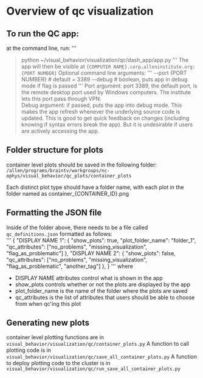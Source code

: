 # Overview of qc visualization

## To run the QC app:
at the command line, run:
'''
> python ~/visual_behavior/visualization/qc/dash_app/app.py
'''
The app will then be visible at `{COMPUTER NAME}.corp.alleninstitute.org:{PORT NUMBER}`
Optional command line arguments:
'''
--port {PORT NUMBER} # default = 3389
--debug # boolean, puts app in debug mode if flag is passed
'''
Port argument: port 3389, the default port, is the remote desktop port used by Windows computers. The institute lets this port pass through VPN.  
Debug argument: if passed, puts the app into debug mode. This makes the app refresh whenever the underlying source code is updated. This is good to get quick feedback on changes (including knowing if syntax errors break the app). But it is undesirable if users are actively accessing the app.

## Folder structure for plots
container level plots should be saved in the following folder:  
`/allen/programs/braintv/workgroups/nc-ophys/visual_behavior/qc_plots/container_plots`

Each distinct plot type should have a folder name, with each plot in the folder named as container_{CONTAINER_ID}.png

## Formatting the JSON file
Inside of the folder above, there needs to be a file called `qc_definitions.json` formatted as follows:  
'''
{
  "DISPLAY NAME 1": {
    "show_plots": true,
    "plot_folder_name": "folder_1",
    "qc_attributes": ["no_problems", "missing_visualization", "flag_as_problematic"]
  },
  "DISPLAY NAME 2": {
    "show_plots": false,
    "qc_attributes": ["no_problems", "missing_visualization", "flag_as_problematic", "another_tag"]
  },
}
'''
where
* DISPLAY NAME attributes control what is shown in the app
* show_plots controls whether or not the plots are displayed by the app
* plot_folder_name is the name of the folder where the plots are saved
* qc_attributes is the list of attributes that users should be able to choose from when qc'ing this plot

## Generating new plots
container level plotting functions are in `visual_behavior/visualization/qc/container_plots.py`
A function to call plotting code is in `visual_behavior/visualization/qc/save_all_container_plots.py`
A function to deploy plotting code to the cluster is in `visual_behavior/visualization/qc/run_save_all_container_plots.py`